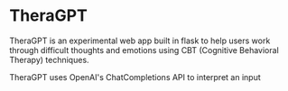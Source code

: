 # TheraGPT

TheraGPT is an experimental web app built in flask to help users work through
difficult thoughts and emotions using CBT (Cognitive Behavioral Therapy)
techniques.

TheraGPT uses OpenAI's ChatCompletions API to interpret an input